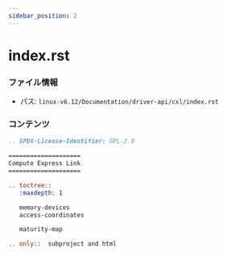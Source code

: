```yaml
---
sidebar_position: 2
---
```

# index.rst

### ファイル情報

- パス: `linux-v6.12/Documentation/driver-api/cxl/index.rst`

### コンテンツ

```rst
.. SPDX-License-Identifier: GPL-2.0

====================
Compute Express Link
====================

.. toctree::
   :maxdepth: 1

   memory-devices
   access-coordinates

   maturity-map

.. only::  subproject and html

```

